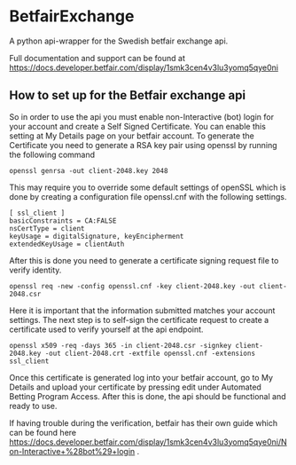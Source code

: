 # BetfairExchange
A python api-wrapper for the Swedish betfair exchange api.

Full documentation and support can be found at https://docs.developer.betfair.com/display/1smk3cen4v3lu3yomq5qye0ni 

## How to set up for the Betfair exchange api
So in order to use the api you must enable non-Interactive (bot) login for your account and create a Self Signed Certificate.
You can enable this setting at My Details page on your betfair account.
To generate the Certificate you need to generate a RSA key pair using openssl by running the following command
```
openssl genrsa -out client-2048.key 2048
```
This may require you to override some default settings of openSSL which is done by creating a configuration file openssl.cnf with the following settings.
```
[ ssl_client ]
basicConstraints = CA:FALSE
nsCertType = client
keyUsage = digitalSignature, keyEncipherment
extendedKeyUsage = clientAuth
```

After this is done you need to generate a certificate signing request file to verify identity.
```
openssl req -new -config openssl.cnf -key client-2048.key -out client-2048.csr
```

Here it is important that the information submitted matches your account settings.
The next step is to self-sign the certificate request to create a certificate used to verify yourself at the api endpoint.
```
openssl x509 -req -days 365 -in client-2048.csr -signkey client-2048.key -out client-2048.crt -extfile openssl.cnf -extensions ssl_client 
```

Once this certificate is generated log into your betfair account, go to My Details and upload your certificate by pressing edit under Automated Betting Program Access.
After this is done, the api should be functional and ready to use.

If having trouble during the verification, betfair has their own guide which can be found here https://docs.developer.betfair.com/display/1smk3cen4v3lu3yomq5qye0ni/Non-Interactive+%28bot%29+login .




